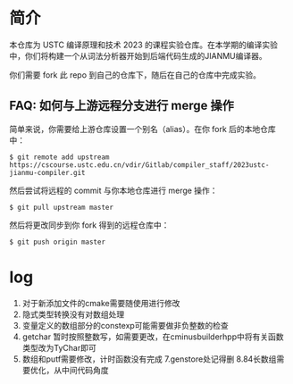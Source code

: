 # 简介

本仓库为 USTC 编译原理和技术 2023 的课程实验仓库。在本学期的编译实验中，你们将构建一个从词法分析器开始到后端代码生成的JIANMU编译器。

你们需要 fork 此 repo 到自己的仓库下，随后在自己的仓库中完成实验。

## FAQ: 如何与上游远程分支进行 merge 操作

简单来说，你需要给上游仓库设置一个别名（alias）。在你 fork 后的本地仓库中：

```shell
$ git remote add upstream https://cscourse.ustc.edu.cn/vdir/Gitlab/compiler_staff/2023ustc-jianmu-compiler.git
```

然后尝试将远程的 commit 与你本地仓库进行 merge 操作：

```shell
$ git pull upstream master
```

然后将更改同步到你 fork 得到的远程仓库中：

```shell
$ git push origin master
```

# log
1. 对于新添加文件的cmake需要随使用进行修改
3. 隐式类型转换没有对数组处理
4. 变量定义的数组部分的constexp可能需要做非负整数的检查
5. getchar 暂时按照整数写，如需要更改，在cminusbuilderhpp中将有关函数类型改为TyChar即可
6. 数组和putf需要修改，计时函数没有完成
7.genstore处记得删
8.84长数组需要优化，从中间代码角度